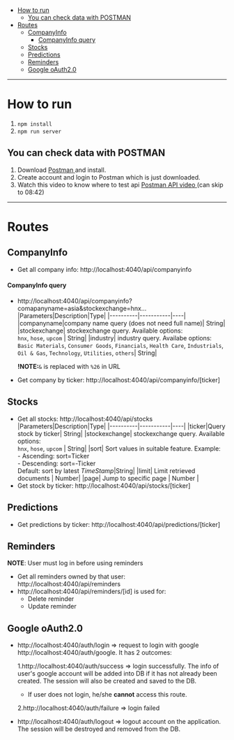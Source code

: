 - [How to run](#how-to-run)
  - [You can check data with POSTMAN](#you-can-check-data-with-postman)
- [Routes](#routes)
  - [CompanyInfo](#companyinfo)
      - [CompanyInfo query](#companyinfo-query)
  - [Stocks](#stocks)
  - [Predictions](#predictions)
  - [Reminders](#reminders)
  - [Google oAuth2.0](#google-oauth20)

---

# How to run

1. `npm install`
2. `npm run server`

## You can check data with POSTMAN

1. Download [ Postman ](https://www.postman.com/downloads/) and install.
2. Create account and login to Postman which is just downloaded.
3. Watch this video to know where to test api [ Postman API video ](https://www.youtube.com/watch?v=f5y_sD6MfBc) (can skip to 08:42)

---

# Routes

## CompanyInfo

-   Get all company info: http://localhost:4040/api/companyinfo

#### CompanyInfo query

-   http://localhost:4040/api/companyinfo?comapanyname=asia&stockexchange=hnx...
    |Parameters|Description|Type|
    |----------|-----------|----|
    |companyname|company name query (does not need full name)| String|
    |stockexchange| stockexchange query. Available options: <br/> `hnx`, `hose`, `upcom` | String|
    |industry| industry query. Availabe options:<br/> `Basic Materials`, `Consumer Goods`, `Financials`, `Health Care`, `Industrials`, `Oil & Gas`, `Technology`, `Utilities`, `others`| String|

    **!NOTE:**`&` is replaced with `%26` in URL

-   Get company by ticker: http://localhost:4040/api/companyinfo/[ticker]

## Stocks

-   Get all stocks: http://localhost:4040/api/stocks
    |Parameters|Description|Type|
    |----------|-----------|----|
    |ticker|Query stock by ticker| String|
    |stockexchange| stockexchange query. Available options: <br/> `hnx`, `hose`, `upcom` | String|
    |sort| Sort values in suitable feature. Example: <br/> - Ascending: sort=Ticker <br/> - Descending: sort=-Ticker <br/> Default: sort by latest _TimeStamp_|String|
    |limit| Limit retrieved documents | Number|
    |page| Jump to specific page | Number |
-   Get stock by ticker: http://localhost:4040/api/stocks/[ticker]

## Predictions

-   Get predictions by ticker: http://localhost:4040/api/predictions/[ticker]

## Reminders

**NOTE**: User must log in before using reminders

-   Get all reminders owned by that user: http://localhost:4040/api/reminders
-   http://localhost:4040/api/reminders/[id] is used for:
    -   Delete reminder
    -   Update reminder

## Google oAuth2.0

-   http://localhost:4040/auth/login => request to login with google http://localhost:4040/auth/google. It has 2 outcomes:

    1.http://localhost:4040/auth/success => login successfully. The info of user's google account will be added into DB if it has not already been created. The session will also be created and saved to the DB.

    -   If user does not login, he/she **cannot** access this route.

    2.http://localhost:4040/auth/failure => login failed

-   http://localhost:4040/auth/logout => logout account on the application. The session will be destroyed and removed from the DB.
